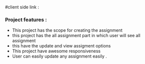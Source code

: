 #client side link :

### Project features :

- This project has the scope for creating the assignment
- this project has the all assignment part in which user will see all assignment
- this have the update and view assigment options
- This project have awesome responsiveness
- User can easily update any assignment easily .
